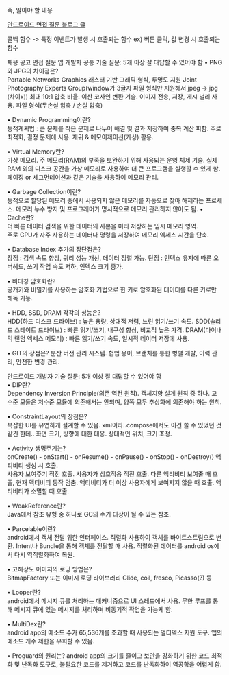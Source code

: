 즉, 알아야 할 내용

[안드로이드 면접 질문 블로그 글](https://velog.io/@godmin66/%EC%95%88%EB%93%9C%EB%A1%9C%EC%9D%B4%EB%93%9C-%EA%B0%9C%EB%B0%9C%EC%9E%90-%EB%A9%B4%EC%A0%91-%EC%A4%91-%EB%82%98%EC%99%94%EB%8D%98-%EC%A7%88%EB%AC%B8-%EB%AA%A9%EB%A1%9D)

콜백 함수 -> 특정 이벤트가 발생 시 호출되는 함수 ex) 버튼 클릭, 값 변경 시 호출되는 함수


채용 공고 면접 질문
앱 개발자 공통 기술 질문: 5개 이상 잘 대답할 수 있어야 함
• PNG와 JPG의 차이점은?  
	Portable Networks Graphics 래스터 기반 그래픽 형식, 투명도 지원
	 Joint Photography Experts Group(window가 3글자 파일 형식만 지원해서 jpeg -> jpg (차이x))
	최대 10:1 압축 비율. 이산 코사인 변환 기술. 이미지 전송, 저장, 게시 널리 사용.
	파일 형식(무손실 압축 / 손실 압축)
	
• Dynamic Programming이란?  
	 동적계획법 : 큰 문제를 작은 문제로 나누어 해결 및 결과 저장하여 중복 계산 피함.
	 주로 최적화, 결정 문제에 사용. 재귀 & 메모이제이션(캐싱) 활용.
	 
• Virtual Memory란?  
	가상 메모리. 주 메모리(RAM)의 부족을 보완하기 위해 사용되는 운영 체제 기술.
	실제 RAM 외의 디스크 공간을 가상 메모리로 사용하여 더 큰 프로그램을 실행할 수 있게 함.
	페이징 or 세그먼테이션과 같은 기술을 사용하여 메모리 관리.
	
• Garbage Collection이란?  
	동적으로 할당된 메모리 중에서 사용되지 않은 메모리를 자동으로 찾아 해제하는 프로세스.
	메모리 누수 방지 및 프로그래머가 명시적으로 메모리 관리하지 않아도 됨.
• Cache란?  
	더 빠른 데이터 검색을 위한 데이터의 사본을 미리 저장하는 임시 메모리 영역.		
	주로 CPU가 자주 사용하는 데이터나 명령을 저장하여 메모리 엑세스 시간을 단축.
	
• Database Index 추가의 장단점은?  
	장점 : 검색 속도 향상, 쿼리 성능 개선, 데이터 정렬 가능.
	단점 : 인덱스 유지에 따른 오버헤드, 쓰기 작업 속도 저하, 인덱스 크기 증가.
	
• 비대칭 암호화란?  
	공개키와 비밀키를 사용하는 암호화 기법으로 한 키로 암호화된 데이터를 다른 키로만 해독 가능.
	
• HDD, SSD, DRAM 각각의 성능은?  
	HDD(하드 디스크 드라이브) : 높은 용량, 상대적 저렴, 느린 읽기/쓰기 속도.
	SDD(솔리드 스테이트 드라이브) : 빠른 읽기/쓰기, 내구성 향상, 비교적 높은 가격.
	DRAM(다이내믹 랜덤 엑세스 메모리) : 빠른 읽기/쓰기 속도, 일시적 데이터 저장에 사용.
	
• GIT의 장점은?
	분산 버전 관리 시스템. 협업 용이, 브랜치를 통한 병렬 개발, 이력 관리, 안전한 변경 관리.
	


안드로이드 개발자 기술 질문: 5개 이상 잘 대답할 수 있어야 함  
• DIP란?  
	Dependency Inversion Principle(의존 역전 원칙). 
	객체지향 설계 원칙 중 하나. 
	고수준 모듈은 저수준 모듈에 의존해서는 안되며, 양쪽 모두 추상화에 의존해야 하는 원칙.
	
• ConstraintLayout의 장점은?  
	복잡한 UI를 유연하게 설계할 수 있음. xml이라..compose에서도 이건 쓸 수 있었던 것 같긴 한데..
	화면 크기, 방향에 대한 대응. 상대적인 위치, 크기 조정.
	
• Activity 생명주기는?  
	onCreate() - onStart() - onResume() - onPause() - onStop() - onDestroy()
	액티비티 생성 시 호출.  
	사용자 보여주기 직전 호출. 
	사용자가 상호작용 직전 호출.
	다른 액티비티 보여줄 때 호출, 현재 액티비티 동작 멈춤.
	액티비티가 더 이상 사용자에게 보여지지 않을 때 호출.
	액티비티가 소멸할 때 호출.
	
• WeakReference란?  
	Java에서 참조 유형 중 하나로 GC의 수거 대상이 될 수 있는 참조.
	
• Parcelable이란?  
	android에서 객체 전달 위한 인터페이스. 직렬화 사용하여 객체를 바이트스트림으로 변환.
	Intent나 Bundle을 통해 객체를 전달할 때 사용. 
	직렬화된 데이터를 android os에서 다시 역직렬화하여 복원.
	
• 고해상도 이미지의 로딩 방법은?  
	BitmapFactory 또는 이미지 로딩 라이브러리 Glide, coil, fresco, Picasso(?) 등
	
• Looper란?  
	android에서 메시지 큐를 처리하는 매커니즘으로 UI 스레드에서 사용.
	무한 루프를 통해 메시지 큐에 있는 메시지를 처리하며 비동기적 작업을 가능케 함.
	
• MultiDex란?  
	android app의 메소드 수가 65,536개를 초과할 때 사용되는 멀티덱스 지원 도구.
	앱의 메소드 개수 제한을 우회할 수 있음.
	
• Proguard의 원리는?
	android app의 크기를 줄이고 보안을 강화하기 위한 코드 최적화 및 난독화 도구로,
	불필요한 코드를 제거하고 코드를 난독화하여 역공학을 어렵게 함.
	



